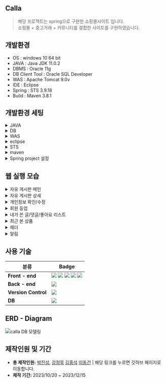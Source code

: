 ## Calla

> 해당 프로젝트는 spring으로 구현한 쇼핑몰사이트 입니다.
> <br>
> 쇼핑몰 + 중고거래 + 커뮤니티를 결합한 사이트를 구현하였습니다.

## 개발환경
  - OS : windows 10 64 bit
  - JAVA : Java JDK 11.0.2
  - DBMS : Oracle 11g
  - DB Client Tool : Oracle SQL Developer
  - WAS : Apache Tomcat 9.0v
  - IDE : Eclipse
  - Spring : STS 3.9.18
  - Build : Maven 3.8.1

## 개발환경 세팅
<details>
<summary>JAVA</summary>
1. <a href="https://jdk.java.net/archive/">JDK 11.0.2</a> 설치 및 압축 풀기<br/>
2. 환경 변수 설정 [내 pc] -> [속성] -> [고급 시스템 설정] -> [고급] -> [환경 변수] 탭 <br/> 
&nbsp;&nbsp;[사용자 변수] -> [새로 만들기] (변수 명: JAVA_HOME / 변수 값 : jdk-11.0.2 폴더가 존재하는 경로 ex) C:\Program Files\jdk-11.0.2) <br/>
&nbsp;&nbsp;[시스템 변수] -> [Path] -> [편집] -> [새로 만들기] -> [%JAVA_HOME%\bin\] -> [확인] <br/>
  * 설정확인 : [cmd](관리자 권한) -> java -version
</details>

<details>
<summary>DB</summary>
1. <a href="https://www.oracle.com/database/technologies/xe-prior-release-downloads.html">Oracle Database 11g Express Edition Release 11.2.0.2.0</a> 설치 및 exe 파일 실행 <br/>
2. 윈도우 시작창에서 Run SQL Command Line 선택 <br/>
&nbsp;&nbsp;● conn /as sysdba로 접속 <br/>
&nbsp;&nbsp;● CREATE scott IDENTIFIED BY tiger <br/>
&nbsp;&nbsp;● GRANT CONNECT, DBA, RESOURCE TO scott <br/>
3. <a href="https://www.oracle.com/tools/downloads/sqldev-downloads.html">SQL developer Windows 32-bit/64-bit</a> 설치 (자바 8이상 설치되어 있는 경우) 및 실행 <br/>
4. 호스트, 포트, SID를 다음과 같이 입력하고 접속 클릭 <br/>
   <img loading="lazy" src="https://github.com/superDDangKong/Calla/assets/140034486/61b774d8-123b-45fa-a35d-0d25efdd2645">
</details>

<details>
<summary>WAS</summary>
1. <a href="https://tomcat.apache.org/download-90.cgi">Apache Tomcat 9.0</a> 설치
</details>

<details>
<summary>eclipse</summary>
1. <a href="https://www.eclipse.org/downloads/">Eclipse IDE for Enterprise Java and Web Developers</a> 설치 및 압축 해제 <br/>
2. eclipse.isi 파일 열기 <br/>
&nbsp;&nbsp;● -vm [설치된 jdk 경로]\bin 변경<br/>
&nbsp;&nbsp;● -Dosgi.requiredJavaVersion = 11 변경<br/>
</details>

<details>
<summary>STS</summary>
1. <a href="https://github.com/spring-attic/toolsuite-distribution/wiki/Spring-Tool-Suite-3">STS 3.9.18 full distribution on Eclipse 4.21.zip</a> 설치 및 압축 해제 <br/>
2. sts.isi 파일 열기 <br/>
&nbsp;&nbsp;● -vm [설치된 jdk 경로]/bin/javaw.exe 변경<br/>
&nbsp;&nbsp;● -Dosgi.requiredJavaVersion = 11 변경<br/>
</details>

<details>
<summary>maven</summary>
1.<a href="https://maven.apache.org/download.cgi"> apache-maven-x.x.x.bin.zip</a> 설치 및 압축 해제 <br/>
2. apache-maven-x.x.x 폴더를 C:\Study 폴더로 복사(폴더 생성) <br/>
3. 환경 변수 설정 [내 pc] -> [속성] -> [고급 시스템 설정] -> [고급] -> [환경 변수] -> [시스템 변수] -> [path] -> <br/>
  ‘C:\Study\apache-maven-x.x.x\bin 경로 추가 <br/>
4. 오라클 설치된 경로 확인 ex) C:\oraclexe\app\oracle\product\11.2.0\server\jdbc\lib\ojdbc6.jar <br/>
5. 아래 코드를 cmd 화면에서 실행하여 Oracle JDBC driver를 로컬 메이븐 저장소에 추가 <br/>
  
```
mvn install:install-file
-Dfile=C:\oraclexe\app\oracle\product\11.2.0\server\jdbc\lib\ojdbc6.jar
-DgroupId=com.oracle -DartifactId=ojdbc6 -Dversion=11.2.0
-Dpackaging=jar 
```
BUILD SUCCESS가 뜨면 설치 성공
</details>

<details>
<summary>Spring project 설정</summary>
1. Project → Properties → Project Facets → Dynamic Web Module Version 4.0 & Java Version 11로 변경 <br/>
2. Project → Properties → Server → 서버 선택 <br/>
&nbsp;&nbsp;Project → Properties → Targeted Runtimes → Apache Tomcat v9.0 선택<br/>
3. xml 설정 (현 프로젝트 코드 참고) <br/>
4. (Maven Update 수행)프로젝트 마우스 오른쪽 클릭 -> Maven -> Update Project <br/>

</details>


## 웹 실행 모습
<details> 
  <summary> 자유 게시판 메인 </summary> 
  <p>
    1. 게시글 데이터의 제목, 작성자, 조회수, 좋아요 등의 정보를 확인할 수 있습니다.<br/>
    2. 검색기능(작성자 or 제목+내용) 및 페이지네이션이 적용되어 있습니다.<br/>
    3. 로그인한 사용자는 글 작성이 가능합니다.
  </p>
  <img loading="lazy" src="https://github.com/rladygks329/Bloom/assets/146702294/b42001f8-dfca-44ef-8a96-b685849086a8">
  <img loading="lazy" src="https://github.com/rladygks329/Bloom/assets/146702294/0c1dfdef-3274-4f9f-9db1-08558ef99bbe">
  <br>
</details>

<details> 
  <summary> 자유 게시판 상세 </summary> 
  <p>
    1. 상세페이지 접근 시 쿠키를 생성해 조회수를 증가시킵니다.<br/>
    2. 작성자는 게시글을 수정 및 삭제할 수 있습니다.<br/>
    3. 로그인한 사용자는 댓글, 대댓글을 입력 가능하고, 작성자는 삭제할 수 있습니다.<br/>
    4. 댓글에 페이지네이션이 적용되어 있습니다.<br/>
  </p>
  <img loading="lazy" src="https://github.com/rladygks329/Bloom/assets/146702294/3da984d7-f230-42b7-aa99-47e62300d6f8">
  <img loading="lazy" src="https://github.com/rladygks329/Bloom/assets/146702294/ba6512b7-28c9-4520-9b6f-a89c9d59057c">
  <br>
</details>

<details> 
  <summary> 개인정보 확인/수정 </summary> 
  <p>
    1. 현재 개인정보를 조회할 수 있습니다.<br/>
    2. 원하는 정보만 선택해서 수정할 수 있습니다.<br/>
    3. 회원 탈퇴를 할 수 있습니다.<br/>
  </p>
  <img loading="lazy" src="https://github.com/rladygks329/Bloom/assets/146702294/3da984d7-f230-42b7-aa99-47e62300d6f8">
  <img loading="lazy" src="https://github.com/rladygks329/Bloom/assets/146702294/ba6512b7-28c9-4520-9b6f-a89c9d59057c">
  <br>
</details>

<details> 
  <summary> 회원 등업 </summary> 
  <p>
    1. 회원 등업용 관리자 계정(슈퍼 관리자 1명)만 접근 가능한 페이지입니다.<br/>
    2. 모든 유저의 정보 및 등급을 확인할 수 있습니다.<br/>
    3. 일반 회원을 관리자 등급으로, 관리자 회원을 일반회원으로 등급을 변경 가능합니다.<br/>
  </p>
  <img loading="lazy" src="https://github.com/rladygks329/Bloom/assets/146702294/3da984d7-f230-42b7-aa99-47e62300d6f8">
  <img loading="lazy" src="https://github.com/rladygks329/Bloom/assets/146702294/ba6512b7-28c9-4520-9b6f-a89c9d59057c">
  <br>
</details>

<details> 
  <summary> 내가 쓴 글/댓글/좋아요 리스트 </summary> 
  <p>
    1. 더보기 형식의 페이지네이션이 적용되어 있습니다.<br/>
    2. 전체 조회 시, 전체 게시판 통합 조회가 가능하고, 각 카테고리 클릭 시, 해당 게시판의 내용만 조회 가능합니다.<br/>
    3. 좋아요 리스트의 경우, 좋아요 일괄 삭제가 가능합니다.<br/>
    4. 댓글에 페이지네이션이 적용되어 있습니다.<br/>
  </p>
  <img loading="lazy" src="https://github.com/rladygks329/Bloom/assets/146702294/3da984d7-f230-42b7-aa99-47e62300d6f8">
  <img loading="lazy" src="https://github.com/rladygks329/Bloom/assets/146702294/ba6512b7-28c9-4520-9b6f-a89c9d59057c">
  <br>
</details>

<details> 
  <summary> 최근 본 상품 </summary> 
  <p>
    1. 이전/다음 버튼 형식의 페이지네이션이 적용되어 있습니다.<br/>
    2. 최근 본 상품을 공용 상품/중고 상품 나눠서 조회할 수 있습니다.<br/>
    3. 상품 클릭 시 해당 상품 상세 페이지로 이동합니다.<br/>
    4. 내역에서 삭제할 수 있습니다.<br/>
    5. 조회한 후 30일이 지난 상품은 내역에서 사라집니다.<br/>
  </p>
  <img loading="lazy" src="https://github.com/rladygks329/Bloom/assets/146702294/3da984d7-f230-42b7-aa99-47e62300d6f8">
  <img loading="lazy" src="https://github.com/rladygks329/Bloom/assets/146702294/ba6512b7-28c9-4520-9b6f-a89c9d59057c">
  <br>
</details>

<details> 
  <summary> 헤더 </summary> 
  <p>
    1. 로그인 시, 알림/마이페이지/로그아웃 버튼을, 로그아웃 시, 로그인/회원가입 버튼을 생성합니다.<br/>
    2. 공용 상품/중고 상품을 카테고리별로 검색할 수 있습니다.<br/>
    3. 원하는 게시판으로 이동 가능한 버튼이 있습니다.<br/>
  </p>
  <img loading="lazy" src="https://github.com/rladygks329/Bloom/assets/146702294/3da984d7-f230-42b7-aa99-47e62300d6f8">
  <img loading="lazy" src="https://github.com/rladygks329/Bloom/assets/146702294/ba6512b7-28c9-4520-9b6f-a89c9d59057c">
  <br>
</details>

<details> 
  <summary> 알림 </summary> 
  <p>
    1. 내가 쓴 게시글/댓글에 댓글/답글이 입력될 시 작동합니다.<br/>
    2. 로그인 시, 보고있는 페이지 상단에 실시간으로 알람이 생성 되며 알림판에 저장 됩니다.<br/>
    3. 비로그인 시, 알림판에 알림이 저장되며 다음 로그인 시 확인이 가능합니다.<br/>
    4. 알림판은 읽지 않은 알림 -> 읽은 알림 순, 알림 온 시간 내림차순 정렬됩니다.<br/>
    5. 실시간 알람/알림판 클릭 시, 해당 댓글/답글로 페이지 이동 및 스크롤합니다.<br/>
    6. 알림판 내역 삭제가 가능합니다.<br/>
  </p>
  <img loading="lazy" src="https://github.com/rladygks329/Bloom/assets/146702294/3da984d7-f230-42b7-aa99-47e62300d6f8">
  <img loading="lazy" src="https://github.com/rladygks329/Bloom/assets/146702294/ba6512b7-28c9-4520-9b6f-a89c9d59057c">
  <br>
</details>

## 사용 기술

| 분류                 | Badge                                                                                                                                                                                                                                                                                                                                                                                                                                                                                                                                            |
| -------------------- | ------------------------------------------------------------------------------------------------------------------------------------------------------------------------------------------------------------------------------------------------------------------------------------------------------------------------------------------------------------------------------------------------------------------------------------------------------------------------------------------------------------------------------------------------ |
| **Front - end**      | <img src="https://img.shields.io/badge/HTML5-E34F26?style=flat-square&amp;logo=html5&amp;logoColor=white"> <img src="https://img.shields.io/badge/css3-1572B6?style=flat-square&logo=css3&logoColor=white"> <img src="https://img.shields.io/badge/javascript-F7DF1E?style=flat-square&logo=javascript&logoColor=white"> <img src="https://img.shields.io/badge/jQuery-0769AD?style=flat-square&amp;logo=jQuery&amp;logoColor=white"> <img src="https://img.shields.io/badge/bootstrap-7952B3?style=flat-square&logo=bootstrap&logoColor=white"> |
| **Back - end**       | <img src="https://img.shields.io/badge/Spring-6DB33F?style=flat-square&amp;logo=Spring&amp;logoColor=white">                                                                                                                                                                                                                                                                                                                                                                                                                                     |
| **Version Control**  | <img src="https://img.shields.io/badge/git-F05032?style=flat-square&logo=git&logoColor=white">                                                                                                                                                                                                                                                                                                                                                                                                                                                   |
| **DB**               | <img src="https://img.shields.io/badge/ORACLE-F80000?style=flat-square&logo=oracle&logoColor=white">                                                                                                                                                                                                                                                                                                                                                                                                                                             |

## ERD - Diagram

![calla DB 모델링](https://github.com/superDDangKong/Calla/assets/140034486/f616b63f-72bd-493e-adb0-2a521e5c6aab)

## 제작인원 및 기간

- **총 제작인원:** <a href="https://github.com/superDDangKong">박진성</a>, <a href="https://github.com/cocobono1">강정묵</a> <a href="https://github.com/prodo813">김홍석</a> <a href="https://github.com/DongGun01">이동건</a> | 해당 링크를 누르면 깃허브 페이지로 이동합니다.
- **제작 기간:** 2023/10/20 ~ 2023/12/15
